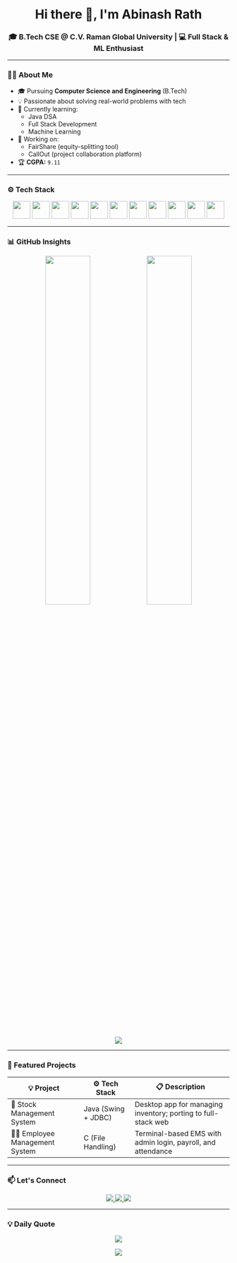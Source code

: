 <h1 align="center">Hi there 👋, I'm Abinash Rath</h1>
<h3 align="center">🎓 B.Tech CSE @ C.V. Raman Global University | 💻 Full Stack & ML Enthusiast</h3>

---



### 👨‍💻 About Me

- 🎓 Pursuing **Computer Science and Engineering** (B.Tech)
- 💡 Passionate about solving real-world problems with tech
- 🧠 Currently learning:
  - Java DSA
  - Full Stack Development
  - Machine Learning
- 🚀 Working on:
  - FairShare (equity-splitting tool)
  - CallOut (project collaboration platform)
- 🏆 **CGPA:** `9.11`

---

### ⚙️ Tech Stack

<p align="center">
  <img src="https://cdn.jsdelivr.net/gh/devicons/devicon/icons/html5/html5-original.svg" width="40"/>
  <img src="https://cdn.jsdelivr.net/gh/devicons/devicon/icons/css3/css3-original.svg" width="40"/>
  <img src="https://cdn.jsdelivr.net/gh/devicons/devicon/icons/javascript/javascript-original.svg" width="40"/>
  <img src="https://cdn.jsdelivr.net/gh/devicons/devicon/icons/java/java-original.svg" width="40"/>
  <img src="https://cdn.jsdelivr.net/gh/devicons/devicon/icons/python/python-original.svg" width="40"/>
  <img src="https://cdn.jsdelivr.net/gh/devicons/devicon/icons/c/c-original.svg" width="40"/>
  <img src="https://cdn.jsdelivr.net/gh/devicons/devicon/icons/cplusplus/cplusplus-original.svg" width="40"/>
  <img src="https://cdn.jsdelivr.net/gh/devicons/devicon/icons/nodejs/nodejs-original.svg" width="40"/>
  <img src="https://cdn.jsdelivr.net/gh/devicons/devicon/icons/mysql/mysql-original.svg" width="40"/>
  <img src="https://cdn.jsdelivr.net/gh/devicons/devicon/icons/git/git-original.svg" width="40"/>
  <img src="https://cdn.jsdelivr.net/gh/devicons/devicon/icons/vscode/vscode-original.svg" width="40"/>
</p>

---

### 📊 GitHub Insights

<p align="center">
  <img src="https://github-readme-stats.vercel.app/api?username=Abinashrath003&show_icons=true&theme=radical" width="45%"/>
  <img src="https://github-readme-streak-stats.herokuapp.com?user=Abinashrath003&theme=radical" width="45%"/>
</p>

<p align="center">
  <img src="https://github-profile-trophy.vercel.app/?username=Abinashrath003&theme=radical&margin-w=10&margin-h=15&column=4"/>
</p>

---

### 💼 Featured Projects

| 💡 Project | ⚙️ Tech Stack | 📋 Description |
|-----------|--------------|----------------|
| 🧾 Stock Management System | Java (Swing + JDBC) | Desktop app for managing inventory; porting to full-stack web |
| 👨‍💼 Employee Management System | C (File Handling) | Terminal-based EMS with admin login, payroll, and attendance |

---

### 📫 Let's Connect

<p align="center">
  <a href="https://linkedin.com/in/abinash048">
    <img src="https://img.shields.io/badge/-LinkedIn-0A66C2?style=for-the-badge&logo=linkedin&logoColor=white"/>
  </a>
  <a href="https://github.com/Abinashrath003">
    <img src="https://img.shields.io/badge/-GitHub-181717?style=for-the-badge&logo=github&logoColor=white"/>
  </a>
  <a href="mailto:abinashrath610@gmail.com">
    <img src="https://img.shields.io/badge/-Gmail-D14836?style=for-the-badge&logo=gmail&logoColor=white"/>
  </a>
</p>

---

### 💡 Daily Quote

<p align="center">
  <img src="https://quotes-github-readme.vercel.app/api?type=horizontal&theme=radical"/>
</p>

<p align="center">
  <img src="https://komarev.com/ghpvc/?username=Abinashrath003&label=Profile%20views&color=0e75b6&style=flat"/>
</p>
